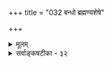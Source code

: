 +++
title = "032 बन्धो ब्रह्मण्यशेषे"

+++
<details><summary>मूलम्</summary>

बन्धो ब्रह्मण्यशेषे प्रसजति स यदोपाधिसंयोगमात्रात् सादेश्याच्चेदुपाधौ व्यभिचरति भवेद्बन्धमोक्षाव्यवस्था ।  
अच्छेद्ये छेदनादिर्विहत उपधिभिर्न स्वतोंऽशस्तवास्मिन्नोपाधिर्जीवतामप्यनुभवितुमलं ब्रह्मरूपोऽप्यचित्त्वात् ॥ ३२ ॥
</details>

<details><summary>सर्वाङ्कषटीका - ३२</summary>

'ब्रह्मैवोपाधिभिन्नम्' इति पूर्वश्लोके सामान्यतो दूषणमुक्त्वा 'उपाधिभिन्नम्' इत्यंशं विशिष्य विकल्प्य दूषयति-बन्ध इत्यादिना । अत्रैवं विकल्पाः ज्ञेयाः - १. किम् उपाधिसंयुक्तं ब्रह्मैव जीवः ? २. उत घटाकाशवत् उपाध्यवच्छिन्नं ब्रह्म जीवः ? ३. उत घटजलवत् उपाधिना छिन्नं ब्रह्म जीवः ? ४. उत विदारिताग्रवेणुवत् किञ्चिदंशेन पृथक्कृतं ब्रह्म जीवः ? ५. अथवा, उपाधिसंबन्ध एव कश्चन विभागं कल्पयित्वा विभक्त ब्रह्मभागो जीवः ? ६. अथवा प्राप्ताप्राप्तविवेकन्यायेनोपाधिरेव जीवः ? इति ॥ 

तत्र प्रथमकल्पे दोषमाह - यदा उपाधिसंयोगमात्रात् ब्रह्मैव जीवः, तदा सः बन्धः अशेषे ब्रह्मणि **प्रसजति** = अखण्डे परिपूर्णे ब्रह्मण्येव बन्धः साक्षात्प्रसज्येत । बन्धशून्यं शुद्धं ब्रह्म नावशिष्येत । ततश्च 'अपहतपाप्मा, निरवद्यम्' इत्यादिश्रुतिविरोधः । द्वितीयमनूद्य दूषयति- सादेश्यादित्यादि । **सादेश्यम्** = समानदेशता । यथाऽऽकाशे यत्र घटसंयोगः, तत्रैव घटावच्छिन्न आकाशः 'घटाकाशः' इति व्यवह्रियते, न तु घटसंयोगशून्ये बाह्य आकाशे । एवमत्रापि यद्देशावच्छेदेन ब्रह्मणि उपाधिसंयोगः, तद्देशावच्छेदेनैव, ब्रह्म जीव इत्युच्यते, न त्वन्यदेशावच्छेदेन। एतेन बन्धोऽपि तद्देशावच्छेदेनैव । इतरदेशावच्छेदेन तु विशुद्धमेव ब्रह्मावतिष्ठते । स्वत एव ब्रह्मणो नित्यशुद्धबुद्धमुक्तस्वरूपत्वात् । अपहतपाप्मत्वादिवचनानां एतदेव विशुद्धं ब्रह्म विषय इति न काचिदनुपपत्तिरिति चेत्, तर्हि उपाधौ **व्यभिचरति** = यदा एकं देशं परित्यज्यान्यदेश- संबद्धो भवत्युपाधिः, तदा **बन्धमोक्षाव्यवस्था** = बद्धमुक्तव्यवस्थाभावः स्यात् ॥ 

अयमर्थः - उपाधिसंयोगदेशावच्छेदेन जीवभावः, बन्धश्च । उपाधिविगम एव चास्मिन् पक्षे मुक्तिपदार्थः । एवञ्च शरीराद्युपाधौ गच्छति, पूर्वदेशावच्छेदेनोपाधिसंयोगनाशेन मुक्तिः; उत्तरदेशावच्छेदेनो- पाधिसंयोगोत्पत्त्या बन्धः इति प्रतिक्षणं बन्धः, मोक्षश्च भवेताम् । बन्धानन्तरं मोक्षस्य न्याय्यत्वेऽपि मोक्षानन्तरं बन्धसंभवे मोक्षोऽर्थशून्यः स्यात् । अतो द्वितीयः पक्षोऽपि न युक्तः ॥ 



178. 

442 

अच्छेद्ये छेदनादिर्विहत उपधिभिः न स्वतोंऽशस्तवास्मिन् 

नोपाधिर्जीवतामप्यनुभवितुमलं ब्रह्मरुपोऽप्यचित्त्वात् ॥32॥ 

[ ब्रह्मविवर्तवादपरीक्षा] 

नापि ब्रह्मण्यविद्यास्थगितनिजतनौ विश्वमेतत् विवृत्तं 

तस्मिन् सा स्वप्रकाशे कथमिव विलगेत् तत्प्रकाशैकबाध्या । 

तृतीयचतुर्थपक्षयोर्दोषमाह – अच्छेद्य इत्यादि । अच्छे-छेदनाद्यनर्हे, ब्रह्मणि **उपधिभिः** = उपाधिभिः **छेदनादिः** = छेदनकर्मत्वं वा, तन्मूलकः ब्रह्मणस्सखण्डत्वादिर्वा **विहंतः** = निष्कलम् (श्वे. 6-19) इत्यादिश्रुतिबाधितः । एकपार्श्वे विदारितवेणुवत् अखण्डभागोऽन्यः, उपाधिना खण्डितभागोऽन्य इति चतुर्थ पक्षेऽपि एकभागे खण्डितत्वात् उक्तश्रुतिविरोधः समानः ॥ 

पञ्चमकल्पे दोषमाह - नेत्यादि । स्वत एव ब्रह्मणि सूक्ष्मा अंशा वर्तन्ते । उपाधिसंयोगेन व्यज्यन्ते, उपाध्यपगमे तु निरंशमिव वर्तते ब्रह्म इति पञ्चमकल्पस्याशयः । तव **अस्मिन्** = ब्रह्मणि **स्वतः** = स्वभावादेव अंशः **न** = नाङ्गीक्रियते किल, ब्रह्मणोऽखण्डत्वाङ्गीकारात् । तथा चापसिद्धान्तः ॥ 



षष्ठं कल्पं दूषयति – नोपाधिरित्यादि । ब्रह्मणि परिच्छेदादिर्नास्ति, तस्याखण्डत्वात् । प्राप्ता- प्राप्तविवेकन्यायेन उपाधेरेव जीवपदवाच्यत्वमस्त्वित्याशयः । जडस्य कथं जीवत्वमिति चेत् । उपाधेर्ब्रह्मणश्च भेदवदभेदस्याप्यङ्गीकारात्, चिद्रूपब्रह्माभिन्न उपाधिरेव जीवपदवाच्यः इति षष्ठकल्पार्थः । एवं सति - **उपाधिः** =अविद्यादिः **ब्रह्मरूपोऽपि** = ब्रह्माभिन्नोऽपि **अचित्त्वात्** = जडत्वात् **जीवताम्** = जीवभावम् अनुभवितुं **नाप्यलम्** =नैव समर्थम्, जडत्वादेव । जीवो हि चेतनः । उपाधिस्तु जडः । स कथं जीवो भवेत् ? 

ननु जड उपाधिः कथं ब्रह्माभिन्नः स्यात् । यदि चेतनस्स्यात्, तर्ह्ययं ब्रह्मैव स्यादिति चेत्, भेदस्याप्यङ्गीकारात् न चेतनत्वप्रसक्तिः । तर्ह्यभेदः कथमिति चेत्, किं कुर्मः ? ' सर्वं खल्विदं ब्रह्म' इतीदमिति प्रत्यक्षप्रतिपन्नं जगन्निर्दिश्य ब्रह्मेत्यभिधानात्, केवलभेदे तथाभिधानासंभवात्, अत्यन्ताभेदे च ब्रह्मत्वापत्त्या भेदोऽप्यावश्यकः । अत उपाधिब्रह्मणोर्भेदाभेदौ आवश्काविति भावः । भेदाभेदावङ्गीक्रियतामिति चेत्, तर्हि यादवप्रकाशादविशेषः स्यात्, उभयोश्चेतनत्वाविशेषादैक्यस्या परं तु 'सर्वं खल्विदं ब्रह्म' इत्यस्य प्रकारान्तरेणापि निर्वाहात्तदर्थमौपाधिकभेदवादाश्रयणमनपेक्षितमेवेति ज्ञेयम् ॥ ३२ ॥
</details>
